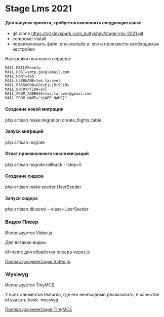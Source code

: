 # Stage Lms 2021

#### Для запуска проекта, требуется выполнить следующие шаги:
- git clone https://git.devspark.ru/m_kultyshev/stage-lms-2021.git
- composer install
- переименовать файл .env.example в .env и произвести необходимые настройки

Настройки почтового сервера:
```
MAIL_MAILER=smtp
MAIL_HOST=smtp.googlemail.com
MAIL_PORT=465
MAIL_USERNAME=lms.laravel
MAIL_PASSWORD=GGYxEjLjRr9JL9v
MAIL_ENCRYPTION=ssl
MAIL_FROM_ADDRESS=lms.laravel@gmail.com
MAIL_FROM_NAME="${APP_NAME}"
```

#### Создание новой миграции
php artisan make:migration create_flights_table
#### Запуск миграций
php artisan migrate
#### Откат произвольного числа миграций
php artisan migrate:rollback --step=5
#### Создание сидера
php artisan make:seeder UserSeeder
#### Запуск сидера
php artisan db:seed --class=UserSeeder
### Видео Плеер
Используется Video.js

Для вставки видео:

id=name для обработки плеера через js


[Полная документация Video.js](https://docs.videojs.com)

### Wysiwyg
Используется TinyMCE

У всех элементов textarea, где его необходимо реализовать, в качестве id указать basic-wysiwyg

[Полная документация TinyMCE](https://git.devspark.ru/m_kultyshev/stage-lms-2021/-/blob/5_videoPlayer/wydiwyg.md)


